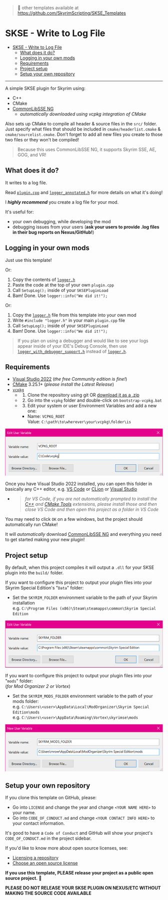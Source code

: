 > 📜 other templates available at https://github.com/SkyrimScripting/SKSE_Templates

# SKSE - Write to Log File

- [SKSE - Write to Log File](#skse---writing-to-log-files)
  - [What does it do?](#what-does-it-do)
  - [Logging in your own mods](#logging-in-your-own-mods)
  - [Requirements](#requirements)
  - [Project setup](#project-setup)
  - [Setup your own repository](#setup-your-own-repository)

---

A simple SKSE plugin for Skyrim using:

- C++
- CMake
- [CommonLibSSE NG](https://github.com/CharmedBaryon/CommonLibSSE-NG)
  - _automatically downloaded using vcpkg integration of CMake_

Also sets up CMake to compile all header & source files in the `src/` folder. 
Just specify what files that should be included in `cmake/headerlist.cmake` & `cmake/sourcelist.cmake`.
Don't forget to add all new files you create to those two files or they won't be compiled!

> Because this uses CommonLibSSE NG, it supports Skyrim SSE, AE, GOG, and VR!

## What does it do?

It writes to a log file.

Read [`plugin.cpp`](plugin.cpp) and [`logger_annotated.h`](logger_annotated.h) for more details on what it's doing!

I __*highly recommend*__ you create a log file for your mod.

It's useful for:
- your own debugging, while developing the mod
- debugging issues from your users (**ask your users to provide .log files in their bug reports on Nexus/GitHub!**)

## Logging in your own mods

Just use this template!

Or:

1. Copy the contents of [`logger.h`](logger.h)
1. Paste the code at the top of your own `plugin.cpp`
1. Call `SetupLog();` inside of your `SKSEPluginLoad`
1. Bam! Done. Use `logger::info("We did it!");`

Or:

1. Copy the [`logger.h`](logger.h) file from this template into your own mod
1. Write `#include "logger.h"` in your main `plugin.cpp` file
1. Call `SetupLog();` inside of your `SKSEPluginLoad`
1. Bam! Done. Use `logger::info("We did it!");`

> If you plan on using a debugger and would like to see your logs appear inside of your IDE's Debug Console, then use [`logger_with_debugger_support.h`](logger_with_debugger_support.h) instead of [`logger.h`](logger.h).

## Requirements

- [Visual Studio 2022](https://visualstudio.microsoft.com/) (_the free Community edition is fine!_)
- [CMake](https://cmake.org/download/) 3.25.1+ (_please install the Latest Release_)
- [`vcpkg`](https://github.com/microsoft/vcpkg)
  - 1. Clone the repository using git OR [download it as a .zip](https://github.com/microsoft/vcpkg/archive/refs/heads/master.zip)
  - 2. Go into the `vcpkg` folder and double-click on `bootstrap-vcpkg.bat`
  - 3. Edit your system or user Environment Variables and add a new one:
    - Name: `VCPKG_ROOT`  
      Value: `C:\path\to\wherever\your\vcpkg\folder\is`

<img src="https://raw.githubusercontent.com/SkyrimScripting/Resources/main/Screenshots/Setting%20Environment%20Variables/VCPKG_ROOT.png" height="150">

Once you have Visual Studio 2022 installed, you can open this folder in basically any C++ editor, e.g. [VS Code](https://code.visualstudio.com/) or [CLion](https://www.jetbrains.com/clion/) or [Visual Studio](https://visualstudio.microsoft.com/)
- > _for VS Code, if you are not automatically prompted to install the [C++](https://marketplace.visualstudio.com/items?itemName=ms-vscode.cpptools) and [CMake Tools](https://marketplace.visualstudio.com/items?itemName=ms-vscode.cmake-tools) extensions, please install those and then close VS Code and then open this project as a folder in VS Code_

You may need to click `OK` on a few windows, but the project should automatically run CMake!

It will _automatically_ download [CommonLibSSE NG](https://github.com/CharmedBaryon/CommonLibSSE-NG) and everything you need to get started making your new plugin!

## Project setup

By default, when this project compiles it will output a `.dll` for your SKSE plugin into the `build/` folder.

If you want to configure this project to output your plugin files
into your Skyrim Special Edition's "`Data`" folder:

- Set the `SKYRIM_FOLDER` environment variable to the path of your Skyrim installation  
  e.g. `C:\Program Files (x86)\Steam\steamapps\common\Skyrim Special Edition`

<img src="https://raw.githubusercontent.com/SkyrimScripting/Resources/main/Screenshots/Setting%20Environment%20Variables/SKYRIM_FOLDER.png" height="150">

If you want to configure this project to output your plugin files
into your "`mods`" folder:  
(_for Mod Organizer 2 or Vortex_)

- Set the `SKYRIM_MODS_FOLDER` environment variable to the path of your mods folder:  
  e.g. `C:\Users\<user>\AppData\Local\ModOrganizer\Skyrim Special Edition\mods`  
  e.g. `C:\Users\<user>\AppData\Roaming\Vortex\skyrimse\mods`

<img src="https://raw.githubusercontent.com/SkyrimScripting/Resources/main/Screenshots/Setting%20Environment%20Variables/SKYRIM_MODS_FOLDER.png" height="150">

## Setup your own repository

If you clone this template on GitHub, please:

- Go into `LICENSE` and change the year and change `<YOUR NAME HERE>` to your name.
- Go into `CODE_OF_CONDUCT.md` and change `<YOUR CONTACT INFO HERE>` to your contact information.

It's good to have a `Code of Conduct` and GitHub will show your project's `CODE_OF_CONDUCT.md` in the project sidebar.

If you'd like to know more about open source licenses, see:
- [Licensing a repository](https://docs.github.com/en/repositories/managing-your-repositorys-settings-and-features/customizing-your-repository/licensing-a-repository)
- [Choose an open source license](https://choosealicense.com/)

**If you use this template, PLEASE release your project as a public open source project.** 💖

**PLEASE DO NOT RELEASE YOUR SKSE PLUGIN ON NEXUS/ETC WITHOUT MAKING THE SOURCE CODE AVAILABLE**
